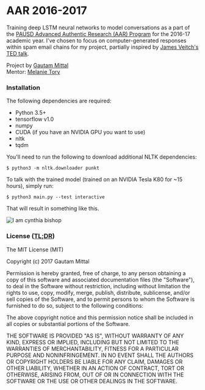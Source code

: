 # AAR 2016-2017
Training deep LSTM neural networks to model conversations as a part of the [PAUSD Advanced Authentic Research (AAR) Program](https://aar.pausd.org/) for the 2016-17 academic year. I've chosen to focus on computer-generated responses within spam email chains for my project, partially inspired by [James Veitch's TED talk](http://bit.ly/1PTmSxS).

Project by [Gautam Mittal](http://www.gautam.cc)<br />
Mentor: [Melanie Tory](https://research.tableau.com/user/melanie-tory)


### Installation
The following dependencies are required:
- Python 3.5+
- tensorflow v1.0
- numpy
- CUDA (if you have an NVIDIA GPU you want to use)
- nltk
- tqdm

You'll need to run the following to download additional NLTK dependencies:
```
$ python3 -m nltk.downloader punkt
```

To talk with the trained model (trained on an NVIDIA Tesla K80 for ~15 hours), simply run:
```
$ python3 main.py --test interactive
```

That will result in something like this.

![I am cynthia bishop](https://puu.sh/uZkIL/609adf255f.png)



### License ([TL;DR](https://tldrlegal.com/license/mit-license))
The MIT License (MIT)

Copyright (c) 2017 Gautam Mittal

Permission is hereby granted, free of charge, to any person obtaining a copy of this software and associated documentation files (the "Software"), to deal in the Software without restriction, including without limitation the rights to use, copy, modify, merge, publish, distribute, sublicense, and/or sell copies of the Software, and to permit persons to whom the Software is furnished to do so, subject to the following conditions:

The above copyright notice and this permission notice shall be included in all copies or substantial portions of the Software.

THE SOFTWARE IS PROVIDED "AS IS", WITHOUT WARRANTY OF ANY KIND, EXPRESS OR IMPLIED, INCLUDING BUT NOT LIMITED TO THE WARRANTIES OF MERCHANTABILITY, FITNESS FOR A PARTICULAR PURPOSE AND NONINFRINGEMENT. IN NO EVENT SHALL THE AUTHORS OR COPYRIGHT HOLDERS BE LIABLE FOR ANY CLAIM, DAMAGES OR OTHER LIABILITY, WHETHER IN AN ACTION OF CONTRACT, TORT OR OTHERWISE, ARISING FROM, OUT OF OR IN CONNECTION WITH THE SOFTWARE OR THE USE OR OTHER DEALINGS IN THE SOFTWARE.
